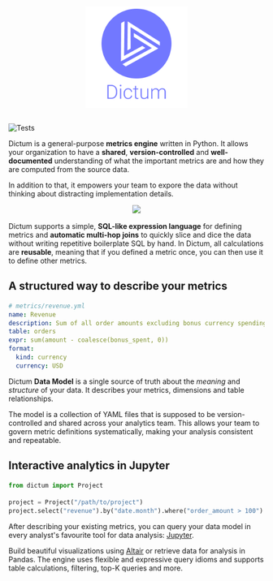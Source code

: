 <p align="center">
<img src="docs/docs/assets/dictum-logo-text.png" width="200" style="margin: 1em">
</p>

![Tests](https://github.com/discover-labs/dictum/actions/workflows/test.yml/badge.svg?branch=master)

Dictum is a general-purpose __metrics engine__ written in Python.
It allows your organization to have a __shared__, __version-controlled__ and
__well-documented__ understanding of what the important metrics are and
how they are computed from the source data.

In addition to that, it empowers your team to expore the data without
thinking about distracting implementation details.

<p align="center">
<img src="docs/docs/assets/demo.gif" width="600">
</p>

Dictum supports a simple, __SQL-like expression language__ for defining
metrics and __automatic multi-hop joins__ to quickly slice and dice the data
without writing repetitive boilerplate SQL by hand. In Dictum, all calculations
are __reusable__, meaning that if you defined a metric once, you can then use
it to define other metrics.


## A structured way to describe your metrics

```yaml
# metrics/revenue.yml
name: Revenue
description: Sum of all order amounts excluding bonus currency spending.
table: orders
expr: sum(amount - coalesce(bonus_spent, 0))
format:
  kind: currency
  currency: USD
```

Dictum __Data Model__ is a single source of truth about
the _meaning_ and _structure_ of your data. It describes your metrics, dimensions and table relationships.

The model is a collection of YAML files that is supposed to be version-controlled and shared across your analytics team. This allows your team to govern metric definitions systematically, making your analysis consistent and repeatable.


## Interactive analytics in Jupyter

```py
from dictum import Project

project = Project("/path/to/project")
project.select("revenue").by("date.month").where("order_amount > 100")
```

After describing your existing metrics, you can query your data model in
every analyst's favourite tool for data analysis: [Jupyter](https://jupyter.org).

Build beautiful visualizations using [Altair](https://altair-viz.github.io/) or retrieve
data for analysis in Pandas. The engine uses flexible and expressive query idioms and
supports table calculations, filtering, top-K queries and more.
